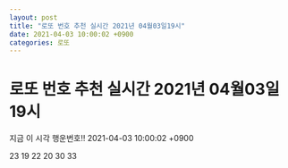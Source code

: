 ```yaml
---
layout: post
title: "로또 번호 추천 실시간 2021년 04월03일19시"
date: 2021-04-03 10:00:02 +0900
categories: 로또
---
```


# 로또 번호 추천 실시간 2021년 04월03일19시

지금 이 시각 행운번호!! 2021-04-03 10:00:02 +0900

 23  19  22  20  30  33 

